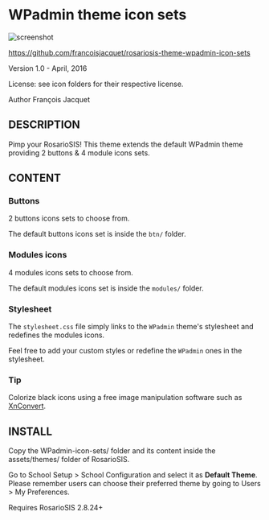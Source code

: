 WPadmin theme icon sets
=======================

![screenshot](https://raw.githubusercontent.com/francoisjacquet/rosariosis-theme-wpadmin-icon-sets/master/WPadmin-icon-sets/screenshot.png)

https://github.com/francoisjacquet/rosariosis-theme-wpadmin-icon-sets

Version 1.0 - April, 2016

License: see icon folders for their respective license.

Author François Jacquet

DESCRIPTION
-----------
Pimp your RosarioSIS!
This theme extends the default WPadmin theme providing 2 buttons & 4 module icons sets.

CONTENT
-------

### Buttons

2 buttons icons sets to choose from.

The default buttons icons set is inside the `btn/` folder.

### Modules icons

4 modules icons sets to choose from.

The default modules icons set is inside the `modules/` folder.

### Stylesheet

The `stylesheet.css` file simply links to the `WPadmin` theme's stylesheet
and redefines the modules icons.

Feel free to add your custom styles or redefine the `WPadmin` ones in the stylesheet.

### Tip

Colorize black icons using a free image manipulation software such as [XnConvert](http://www.xnview.com/en/xnconvert/).

INSTALL
-------
Copy the WPadmin-icon-sets/ folder and its content inside the assets/themes/ folder of RosarioSIS.

Go to School Setup > School Configuration and select it as **Default Theme**.
Please remember users can choose their preferred theme by going to Users > My Preferences.

Requires RosarioSIS 2.8.24+
